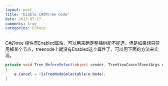 ```yaml
---
layout: post
title: "Diable C#的tree node"
date: 2012-07-17
comments: true
categories: CSharp
---
```

C#的tree 控件有Enabled属性，可以用来确定整棵树能不能选。但是如果想只禁用掉某个节点，treenode上就没有Enabled这个属性了。可以用下面的方法来实现。

```c#
private void Tree_BeforeSelect(object sender, TreeViewCancelEventArgs e)
{
    e.Cancel = !IsTreeNodeSelectable(e.Node);
}
```